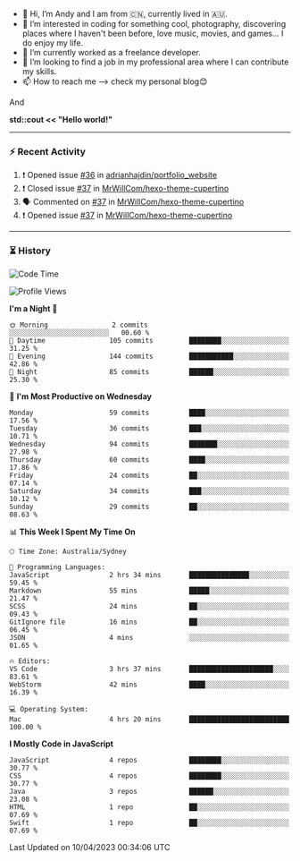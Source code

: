 - 👋 Hi, I’m Andy and I am from :cn:, currently lived in 🇦🇺.
- 👀 I’m interested in coding for something cool, photography, discovering places where I haven't been before, love music, movies, and games... I do enjoy my life.
- 🌱 I’m currently worked as a freelance developer.
- 💞️ I’m looking to find a job in my professional area where I can contribute my skills.
- 📫 How to reach me --> check my personal blog😊

And

**std::cout << "Hello world!"**

---

### ⚡ Recent Activity
<!--START_SECTION:activity-->
1. ❗️ Opened issue [#36](https://github.com/adrianhajdin/portfolio_website/issues/36) in [adrianhajdin/portfolio_website](https://github.com/adrianhajdin/portfolio_website)
2. ❗️ Closed issue [#37](https://github.com/MrWillCom/hexo-theme-cupertino/issues/37) in [MrWillCom/hexo-theme-cupertino](https://github.com/MrWillCom/hexo-theme-cupertino)
3. 🗣 Commented on [#37](https://github.com/MrWillCom/hexo-theme-cupertino/issues/37) in [MrWillCom/hexo-theme-cupertino](https://github.com/MrWillCom/hexo-theme-cupertino)
4. ❗️ Opened issue [#37](https://github.com/MrWillCom/hexo-theme-cupertino/issues/37) in [MrWillCom/hexo-theme-cupertino](https://github.com/MrWillCom/hexo-theme-cupertino)
<!--END_SECTION:activity-->

---

### ⏳ History
<!--START_SECTION:waka-->
![Code Time](http://img.shields.io/badge/Code%20Time-132%20hrs%207%20mins-blue)

![Profile Views](http://img.shields.io/badge/Profile%20Views-0-blue)

**I'm a Night 🦉** 

```text
🌞 Morning                2 commits           ░░░░░░░░░░░░░░░░░░░░░░░░░   00.60 % 
🌆 Daytime                105 commits         ████████░░░░░░░░░░░░░░░░░   31.25 % 
🌃 Evening                144 commits         ███████████░░░░░░░░░░░░░░   42.86 % 
🌙 Night                  85 commits          ██████░░░░░░░░░░░░░░░░░░░   25.30 % 
```
📅 **I'm Most Productive on Wednesday** 

```text
Monday                   59 commits          ████░░░░░░░░░░░░░░░░░░░░░   17.56 % 
Tuesday                  36 commits          ███░░░░░░░░░░░░░░░░░░░░░░   10.71 % 
Wednesday                94 commits          ███████░░░░░░░░░░░░░░░░░░   27.98 % 
Thursday                 60 commits          ████░░░░░░░░░░░░░░░░░░░░░   17.86 % 
Friday                   24 commits          ██░░░░░░░░░░░░░░░░░░░░░░░   07.14 % 
Saturday                 34 commits          ███░░░░░░░░░░░░░░░░░░░░░░   10.12 % 
Sunday                   29 commits          ██░░░░░░░░░░░░░░░░░░░░░░░   08.63 % 
```


📊 **This Week I Spent My Time On** 

```text
🕑︎ Time Zone: Australia/Sydney

💬 Programming Languages: 
JavaScript               2 hrs 34 mins       ███████████████░░░░░░░░░░   59.45 % 
Markdown                 55 mins             █████░░░░░░░░░░░░░░░░░░░░   21.47 % 
SCSS                     24 mins             ██░░░░░░░░░░░░░░░░░░░░░░░   09.43 % 
GitIgnore file           16 mins             ██░░░░░░░░░░░░░░░░░░░░░░░   06.45 % 
JSON                     4 mins              ░░░░░░░░░░░░░░░░░░░░░░░░░   01.65 % 

🔥 Editors: 
VS Code                  3 hrs 37 mins       █████████████████████░░░░   83.61 % 
WebStorm                 42 mins             ████░░░░░░░░░░░░░░░░░░░░░   16.39 % 

💻 Operating System: 
Mac                      4 hrs 20 mins       █████████████████████████   100.00 % 
```

**I Mostly Code in JavaScript** 

```text
JavaScript               4 repos             ████████░░░░░░░░░░░░░░░░░   30.77 % 
CSS                      4 repos             ████████░░░░░░░░░░░░░░░░░   30.77 % 
Java                     3 repos             ██████░░░░░░░░░░░░░░░░░░░   23.08 % 
HTML                     1 repo              ██░░░░░░░░░░░░░░░░░░░░░░░   07.69 % 
Swift                    1 repo              ██░░░░░░░░░░░░░░░░░░░░░░░   07.69 % 
```




 Last Updated on 10/04/2023 00:34:06 UTC
<!--END_SECTION:waka-->


<!---
JinchuanL/JinchuanL is a ✨ special ✨ repository because its `README.md` (this file) appears on your GitHub profile.
You can click the Preview link to take a look at your changes.
--->

